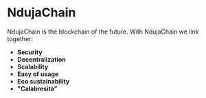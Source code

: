 # NdujaChain
NdujaChain is the blockchain of the future.
With NdujaChain we link together:
* **Security**
* **Decentralization**
* **Scalability**
* **Easy of usage**
* **Eco sustainability**
* **"Calabresità"**